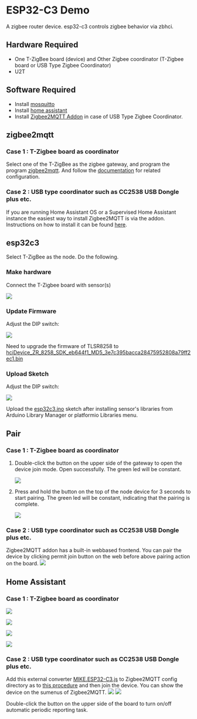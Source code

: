 # ESP32-C3 Demo

A zigbee router device. esp32-c3 controls zigbee behavior via zbhci.

## Hardware Required

- One T-ZigBee board (device) and Other Zigbee coordinator (T-Zigbee board or USB Type Zigbee Coordinator)
- U2T

## Software Required

- Install [mosquitto](https://zbhci.readthedocs.io/en/latest/user-guide/mosquitto.html)
- Install [home assistant](https://zbhci.readthedocs.io/en/latest/user-guide/home-assistant.html)
- Install [Zigbee2MQTT Addon](https://github.com/zigbee2mqtt/hassio-zigbee2mqtt) in case of USB Type Zigbee Coordinator.

## zigbee2mqtt

### Case 1 : T-Zigbee board as coordinator

Select one of the T-ZigBee as the zigbee gateway, and program the program [zigbee2mqtt](../zigbee2mqtt). And follow the [documentation](https://zbhci.readthedocs.io/en/latest/user-guide/zigbee2mqtt.html) for related configuration.

### Case 2 : USB type coordinator such as СС2538 USB Dongle plus etc.

If you are running Home Assistant OS or a Supervised Home Assistant instance the easiest way to install Zigbee2MQTT is via the addon. Instructions on how to install it can be found [here](https://github.com/zigbee2mqtt/hassio-zigbee2mqtt#installation).

## esp32c3

Select T-ZigBee as the node. Do the following.

### Make hardware

Connect the T-Zigbee board with sensor(s)

![](./docs/t-zigbee_sensor_hardware.jpg)

### Update Firmware

Adjust the DIP switch:

![](../../docs/_static/upload_mode.png)

Need to upgrade the firmware of TLSR8258 to [hciDevice_ZR_8258_SDK_eb644f1_MD5_3e7c395bacca28475952808a79ff2ec1.bin](../../firmware/hciDevice_ZR_8258_SDK_eb644f1_MD5_3e7c395bacca28475952808a79ff2ec1.bin)

### Upload Sketch

Adjust the DIP switch:

![](../../docs/_static/upload_mode_c3.png)

Upload the [esp32c3.ino](./esp32c3.ino) sketch after installing sensor's libraries from Arduino Library Manager or platformio Libraries menu.

## Pair

### Case 1 : T-Zigbee board as coordinator

1. Double-click the button on the upper side of the gateway to open the device join mode. Open successfully. The green led will be constant.

    ![](../../docs/_static/user-guide/light-demo/permit_join.png)

2. Press and hold the button on the top of the node device for 3 seconds to start pairing. The green led will be constant, indicating that the pairing is complete.

    ![](../../docs/_static/user-guide/light-demo/paired.png)

### Case 2 : USB type coordinator such as СС2538 USB Dongle plus etc.

Zigbee2MQTT addon has a built-in webbased frontend. You can pair the device by clicking permit join button on the web before above pairing action on the board.
    ![](https://www.zigbee2mqtt.io/assets/img/frontend.e604ec0e.png)

## Home Assistant

### Case 1 : T-Zigbee board as coordinator

![](../../docs/_static/user-guide/light-demo/add-device_1.png)

![](../../docs/_static/user-guide/light-demo/add-device_2.png)

![](../../docs/_static/user-guide/light-demo/add-device_3.png)

![](./docs/add-sensor-device_1.png)

### Case 2 : USB type coordinator such as СС2538 USB Dongle plus etc.

Add this external converter [MIKE.ESP32-C3.js](./MIKE.ESP32-C3.js) to Zigbee2MQTT config directory as to [this procedure](https://www.zigbee2mqtt.io/advanced/support-new-devices/01_support_new_devices.html#instructions) and then join the device.
You can show the device on the sumenus of Zigbee2MQTT.
![](./docs/add-sensor-device_2.png)
![](./docs/add-sensor-device_3.png)

Double-click the button on the upper side of the board to turn on/off automatic periodic reporting task.
